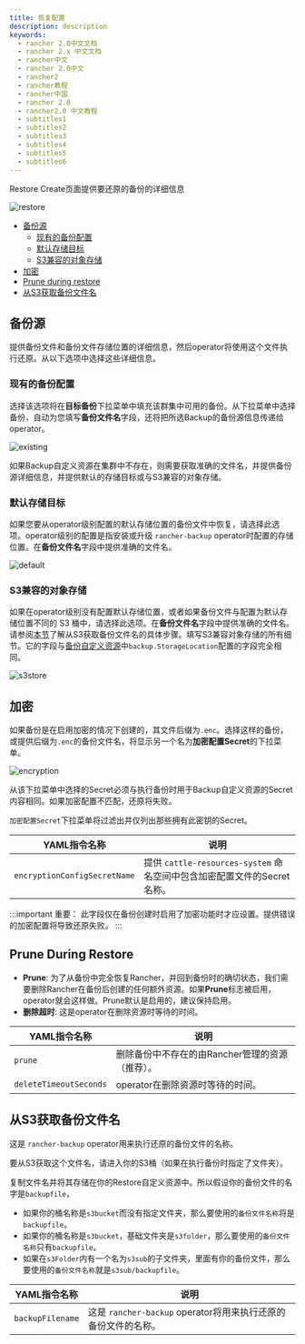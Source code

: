 ```yaml
---
title: 恢复配置
description: description
keywords:
  - rancher 2.0中文文档
  - rancher 2.x 中文文档
  - rancher中文
  - rancher 2.0中文
  - rancher2
  - rancher教程
  - rancher中国
  - rancher 2.0
  - rancher2.0 中文教程
  - subtitles1
  - subtitles2
  - subtitles3
  - subtitles4
  - subtitles5
  - subtitles6
---
```


Restore Create页面提供要还原的备份的详细信息

![restore](/img/rancher/backup_restore/restore/restore.png)

- [备份源](#备份源)
  - [现有的备份配置](#现有的备份配置)
  - [默认存储目标](#默认存储目标)
  - [S3兼容的对象存储](#s3兼容的对象存储)
- [加密](#encryption)
- [Prune during restore](#prune-during-restore)
- [从S3获取备份文件名](#从s3获取备份文件名)

## 备份源

提供备份文件和备份文件存储位置的详细信息，然后operator将使用这个文件执行还原。从以下选项中选择这些详细信息。

### 现有的备份配置

选择该选项将在**目标备份**下拉菜单中填充该群集中可用的备份。从下拉菜单中选择备份，自动为您填写**备份文件名**字段，还将把所选Backup的备份源信息传递给operator。

![existing](/img/rancher/backup_restore/restore/existing.png)

如果Backup自定义资源在集群中不存在，则需要获取准确的文件名，并提供备份源详细信息，并提供默认的存储目标或与S3兼容的对象存储。

### 默认存储目标

如果您要从operator级别配置的默认存储位置的备份文件中恢复，请选择此选项。operator级别的配置是指安装或升级 `rancher-backup` operator时配置的存储位置。在**备份文件名**字段中提供准确的文件名。

![default](/img/rancher/backup_restore/restore/default.png)

### S3兼容的对象存储

如果在operator级别没有配置默认存储位置，或者如果备份文件与配置为默认存储位置不同的 S3 桶中，请选择此选项。在**备份文件名**字段中提供准确的文件名。请参阅[本节](#从s3获取备份文件名)了解从S3获取备份文件名的具体步骤。填写S3兼容对象存储的所有细节。它的字段与[备份自定义资源](./../back-up-config/_index#存储位置)中`backup.StorageLocation`配置的字段完全相同。

![s3store](/img/rancher/backup_restore/restore/s3store.png)

## 加密

如果备份是在启用加密的情况下创建的，其文件后缀为`.enc`。选择这样的备份，或提供后缀为`.enc`的备份文件名，将显示另一个名为**加密配置Secret**的下拉菜单。

![encryption](/img/rancher/backup_restore/restore/encryption.png)

从该下拉菜单中选择的Secret必须与执行备份时用于Backup自定义资源的Secret内容相同。如果加密配置不匹配，还原将失败。

`加密配置Secret`下拉菜单将过滤出并仅列出那些拥有此密钥的Secret。

| YAML指令名称          | 说明                                                                                                        |
| ---------------------------- | ------------------------------------------------------------------------------------------------------------------ |
| `encryptionConfigSecretName` | 提供 `cattle-resources-system` 命名空间中包含加密配置文件的Secret名称。 |

:::important 重要：
此字段仅在备份创建时启用了加密功能时才应设置。提供错误的加密配置将导致还原失败。
:::

## Prune During Restore

- **Prune**: 为了从备份中完全恢复Rancher，并回到备份时的确切状态，我们需要删除Rancher在备份后创建的任何额外资源。如果**Prune**标志被启用，operator就会这样做。Prune默认是启用的，建议保持启用。
- **删除超时**: 这是operator在删除资源时等待的时间。

| YAML指令名称    | 说明                                                                                                                                  |
| ---------------------- | -------------------------------------------------------------------------------------------------------------------------------------------- |
| `prune`                | 删除备份中不存在的由Rancher管理的资源（推荐）。                                                    |
| `deleteTimeoutSeconds` | operator在删除资源时等待的时间。 |

## 从S3获取备份文件名

这是 `rancher-backup` operator用来执行还原的备份文件的名称。

要从S3获取这个文件名，请进入你的S3桶（如果在执行备份时指定了文件夹）。

复制文件名并将其存储在你的Restore自定义资源中。所以假设你的备份文件的名字是`backupfile`，

- 如果你的桶名称是`s3bucket`而没有指定文件夹，那么要使用的`备份文件名称`将是`backupfile`。
- 如果你的桶名称是`s3bucket`，基础文件夹是`s3folder`，那么要使用的`备份文件名称`只有`backupfile`。
- 如果在`s3Folder`内有一个名为`s3sub`的子文件夹，里面有你的备份文件，那么要使用的`备份文件名称`就是`s3sub/backupfile`。

| YAML指令名称 | 说明                                                                                             |
| ------------------- | ------------------------------------------------------------------------------------------------------- |
| `backupFilename`    | 这是 `rancher-backup` operator将用来执行还原的备份文件的名称。 |
